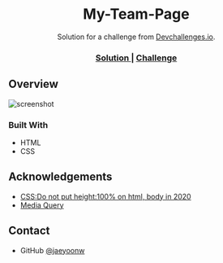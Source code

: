 <!-- Please update value in the {}  -->

<h1 align="center">My-Team-Page </h1>

<div align="center">
   Solution for a challenge from  <a href="http://devchallenges.io" target="_blank">Devchallenges.io</a>.
</div>

<div align="center">
  <h3>
    <a href="#">
      Solution
    </a>
    <span> | </span>
    <a href="https://devchallenges.io/challenges/wBunSb7FPrIepJZAg0sY">
      Challenge
    </a>
  </h3>
</div>

## Overview 

![screenshot](https://user-images.githubusercontent.com/35109302/143905119-b7673af7-784b-4c33-973f-a260b34cb045.png)

### Built With
- HTML
- CSS

## Acknowledgements
- [CSS:Do not put height:100% on html, body in 2020](https://greggod.medium.com/css-do-not-put-height-100-on-the-body-html-e36bda3551b3)
- [Media Query](https://learn.shayhowe.com/advanced-html-css/responsive-web-design/)

## Contact

- GitHub [@jaeyoonw](https://github.com/jaeyoonw)

